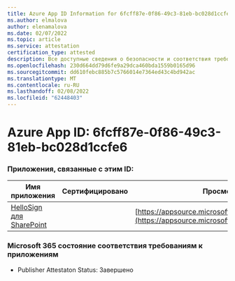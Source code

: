 ```yaml
---
title: Azure App ID Information for 6fcff87e-0f86-49c3-81eb-bc028d1ccfe6
ms.author: elmalova
author: elenamalova
ms.date: 02/07/2022
ms.topic: article
ms.service: attestation
certification_type: attested
description: Все доступные сведения о безопасности и соответствия требованиям для 6fcff87e-0f86-49c3-81eb-bc028d1ccfe6.
ms.openlocfilehash: 230d664dd79d6fe9a29dca460bda1559b0165d96
ms.sourcegitcommit: dd610febc885b7c5766014e7364ed43c4bd942ac
ms.translationtype: MT
ms.contentlocale: ru-RU
ms.lasthandoff: 02/08/2022
ms.locfileid: "62448403"
---
```

# <a name="azure-app-id-6fcff87e-0f86-49c3-81eb-bc028d1ccfe6"></a>Azure App ID: 6fcff87e-0f86-49c3-81eb-bc028d1ccfe6


### <a name="apps-associated-with-this-id"></a>Приложения, связанные с этим ID:
| **Имя приложения** | **Сертифицировано** | **Просмотр в AppSource** |
|--------------|---------------|-----------------------|
| [HelloSign для SharePoint](https://docs.microsoft.com/microsoft-365-app-certification/forward/WA200003245) |  | [https://appsource.microsoft.com/product/office/WA200003245](https://appsource.microsoft.com/product/office/WA200003245) |

### <a name="microsoft-365-app-compliance-status"></a>Microsoft 365 состояние соответствия требованиям к приложениям
- Publisher Attestaton Status: Завершено
